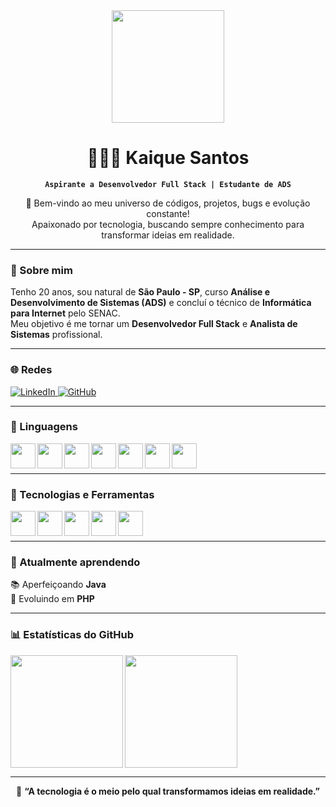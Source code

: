 <div align="center">

<img src="https://i.gifer.com/Wi5B.gif" width="180px" />


# 👨🏻‍💻 Kaique Santos

**`Aspirante a Desenvolvedor Full Stack | Estudante de ADS`**

📌 Bem-vindo ao meu universo de códigos, projetos, bugs e evolução constante!  
Apaixonado por tecnologia, buscando sempre conhecimento para transformar ideias em realidade.  

</div>

---

### 🧠 Sobre mim

Tenho 20 anos, sou natural de **São Paulo - SP**, curso **Análise e Desenvolvimento de Sistemas (ADS)** e concluí o técnico de **Informática para Internet** pelo SENAC.  
Meu objetivo é me tornar um **Desenvolvedor Full Stack** e **Analista de Sistemas** profissional.

---

### 🌐 Redes

<p align="left">
    <a href="https://www.linkedin.com/in/kaique-santos-silva-b52128367/">
        <img alt="LinkedIn" title="Meu LinkedIn" src="https://img.shields.io/badge/-LinkedIn-0A66C2?style=for-the-badge&logo=linkedin&logoColor=white"/>
    </a>
    <a href="https://github.com/Kaique59">
        <img alt="GitHub" title="Meu GitHub" src="https://img.shields.io/badge/-GitHub-181717?style=for-the-badge&logo=github&logoColor=white"/>
    </a>
</p>

---

### 🚀 Linguagens

<img align="left" width="40px" src="https://cdn.jsdelivr.net/gh/devicons/devicon/icons/html5/html5-original.svg"/>
<img align="left" width="40px" src="https://cdn.jsdelivr.net/gh/devicons/devicon/icons/css3/css3-original.svg"/>
<img align="left" width="40px" src="https://cdn.jsdelivr.net/gh/devicons/devicon/icons/javascript/javascript-original.svg"/>
<img align="left" width="40px" src="https://cdn.jsdelivr.net/gh/devicons/devicon/icons/php/php-original.svg"/>
<img align="left" width="40px" src="https://cdn.jsdelivr.net/gh/devicons/devicon/icons/mysql/mysql-original.svg"/>
<img align="left" width="40px" src="https://cdn.jsdelivr.net/gh/devicons/devicon/icons/java/java-original.svg"/>
<img align="left" width="40px" src="https://cdn.jsdelivr.net/gh/devicons/devicon/icons/flutter/flutter-original.svg"/>

<br/><br/>

---

### 🧰 Tecnologias e Ferramentas

<img align="left" width="40px" src="https://img.icons8.com/color/48/000000/php.png"/>
<img align="left" width="40px" src="https://cdn.jsdelivr.net/npm/simple-icons@v7/icons/xampp.svg"/>
<img align="left" width="40px" src="https://cdn.jsdelivr.net/gh/devicons/devicon/icons/vscode/vscode-original.svg"/>
<img align="left" width="40px" src="https://cdn.jsdelivr.net/gh/devicons/devicon/icons/netbeans/netbeans-original.svg"/>
<img align="left" width="40px" src="https://cdn.jsdelivr.net/gh/devicons/devicon/icons/intellij/intellij-original.svg"/>

<br/><br/>

---

### 🌱 Atualmente aprendendo

📚 Aperfeiçoando **Java**  
🧩 Evoluindo em **PHP**

---

### 📊 Estatísticas do GitHub

<p>
  <img align="left" height="180" src="https://github-readme-stats.vercel.app/api?username=Kaique59&show_icons=true&theme=tokyonight&include_all_commits=true&locale=pt-br"/>
  
  <img align="left" height="180" src="https://github-readme-stats.vercel.app/api/top-langs/?username=Kaique59&theme=tokyonight&layout=compact&custom_title=Linguagens%20Mais%20Usadas&langs_count=8"/>
</p>

<br clear="left"/>

---

<div align="center">

💬 **“A tecnologia é o meio pelo qual transformamos ideias em realidade.”**

</div>
